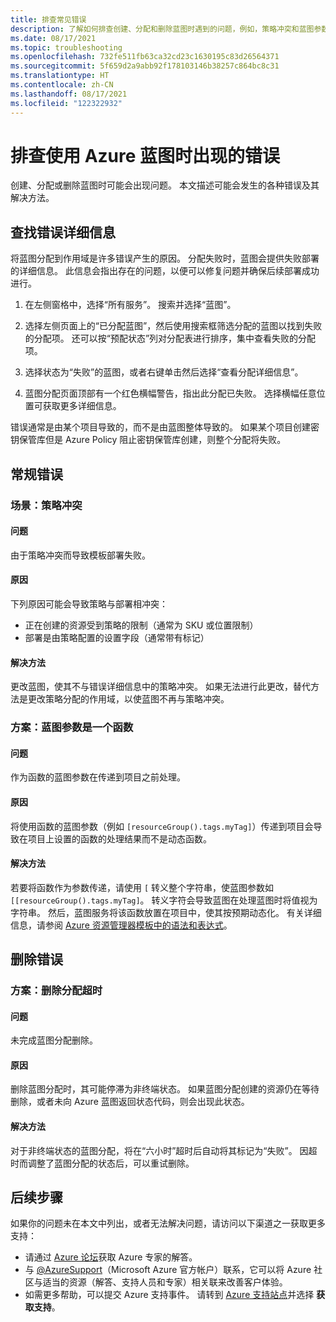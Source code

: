 ```yaml
---
title: 排查常见错误
description: 了解如何排查创建、分配和删除蓝图时遇到的问题，例如，策略冲突和蓝图参数函数。
ms.date: 08/17/2021
ms.topic: troubleshooting
ms.openlocfilehash: 732fe511fb63ca32cd23c1630195c83d26564371
ms.sourcegitcommit: 5f659d2a9abb92f178103146b38257c864bc8c31
ms.translationtype: HT
ms.contentlocale: zh-CN
ms.lasthandoff: 08/17/2021
ms.locfileid: "122322932"
---
```

# <a name="troubleshoot-errors-using-azure-blueprints"></a>排查使用 Azure 蓝图时出现的错误

创建、分配或删除蓝图时可能会出现问题。 本文描述可能会发生的各种错误及其解决方法。

## <a name="finding-error-details"></a>查找错误详细信息

将蓝图分配到作用域是许多错误产生的原因。 分配失败时，蓝图会提供失败部署的详细信息。 此信息会指出存在的问题，以便可以修复问题并确保后续部署成功进行。

1. 在左侧窗格中，选择“所有服务”。 搜索并选择“蓝图”。

1. 选择左侧页面上的“已分配蓝图”，然后使用搜索框筛选分配的蓝图以找到失败的分配项。 还可以按“预配状态”列对分配表进行排序，集中查看失败的分配项。

1. 选择状态为“失败”的蓝图，或者右键单击然后选择“查看分配详细信息”。

1. 蓝图分配页面顶部有一个红色横幅警告，指出此分配已失败。 选择横幅任意位置可获取更多详细信息。

错误通常是由某个项目导致的，而不是由蓝图整体导致的。 如果某个项目创建密钥保管库但是 Azure Policy 阻止密钥保管库创建，则整个分配将失败。

## <a name="general-errors"></a>常规错误

### <a name="scenario-policy-violation"></a><a name="policy-violation"></a>场景：策略冲突

#### <a name="issue"></a>问题

由于策略冲突而导致模板部署失败。

#### <a name="cause"></a>原因

下列原因可能会导致策略与部署相冲突：

- 正在创建的资源受到策略的限制（通常为 SKU 或位置限制）
- 部署是由策略配置的设置字段（通常带有标记）

#### <a name="resolution"></a>解决方法

更改蓝图，使其不与错误详细信息中的策略冲突。 如果无法进行此更改，替代方法是更改策略分配的作用域，以使蓝图不再与策略冲突。

### <a name="scenario-blueprint-parameter-is-a-function"></a><a name="escape-function-parameter"></a>方案：蓝图参数是一个函数

#### <a name="issue"></a>问题

作为函数的蓝图参数在传递到项目之前处理。

#### <a name="cause"></a>原因

将使用函数的蓝图参数（例如 `[resourceGroup().tags.myTag]`）传递到项目会导致在项目上设置的函数的处理结果而不是动态函数。

#### <a name="resolution"></a>解决方法

若要将函数作为参数传递，请使用 `[` 转义整个字符串，使蓝图参数如 `[[resourceGroup().tags.myTag]`。 转义字符会导致蓝图在处理蓝图时将值视为字符串。 然后，蓝图服务将该函数放置在项目中，使其按预期动态化。 有关详细信息，请参阅 [Azure 资源管理器模板中的语法和表达式](../../../azure-resource-manager/templates/template-expressions.md)。

## <a name="delete-errors"></a>删除错误

### <a name="scenario-assignment-deletion-timeout"></a><a name="assign-delete-timeout"></a>方案：删除分配超时

#### <a name="issue"></a>问题

未完成蓝图分配删除。

#### <a name="cause"></a>原因

删除蓝图分配时，其可能停滞为非终端状态。 如果蓝图分配创建的资源仍在等待删除，或者未向 Azure 蓝图返回状态代码，则会出现此状态。

#### <a name="resolution"></a>解决方法

对于非终端状态的蓝图分配，将在“六小时”超时后自动将其标记为“失败”。 因超时而调整了蓝图分配的状态后，可以重试删除。

## <a name="next-steps"></a>后续步骤

如果你的问题未在本文中列出，或者无法解决问题，请访问以下渠道之一获取更多支持：

- 请通过 [Azure 论坛](https://azure.microsoft.com/support/forums/)获取 Azure 专家的解答。
- 与 [@AzureSupport](https://twitter.com/azuresupport)（Microsoft Azure 官方帐户）联系，它可以将 Azure 社区与适当的资源（解答、支持人员和专家）相关联来改善客户体验。
- 如需更多帮助，可以提交 Azure 支持事件。 请转到 [Azure 支持站点](https://azure.microsoft.com/support/options/)并选择 **获取支持**。

